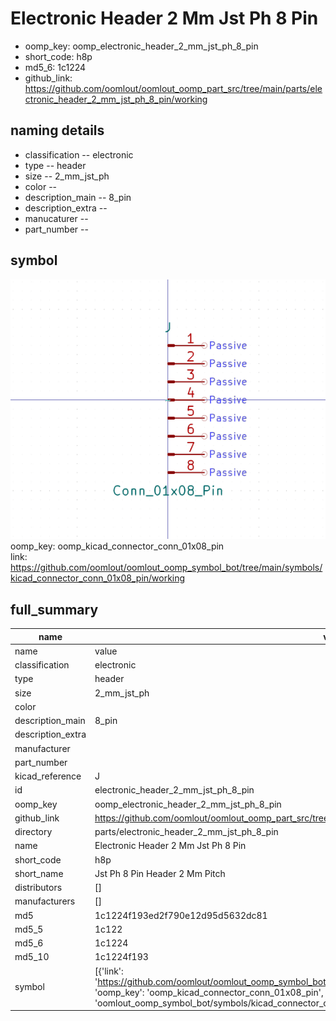 # Electronic Header 2 Mm Jst Ph 8 Pin

  
* oomp_key: oomp_electronic_header_2_mm_jst_ph_8_pin 
* short_code: h8p
* md5_6: 1c1224  
* github_link: https://github.com/oomlout/oomlout_oomp_part_src/tree/main/parts/electronic_header_2_mm_jst_ph_8_pin/working  
## naming details
* classification -- electronic
* type -- header
* size -- 2_mm_jst_ph
* color -- 
* description_main -- 8_pin
* description_extra -- 
* manucaturer -- 
* part_number -- 



## symbol

![](symbol/0/working/working_600.png)  
oomp_key: oomp_kicad_connector_conn_01x08_pin  
link: https://github.com/oomlout/oomlout_oomp_symbol_bot/tree/main/symbols/kicad_connector_conn_01x08_pin/working  


## full_summary
| name | value | 
| --- | --- | 
| name | value | 
| classification | electronic | 
| type | header | 
| size | 2_mm_jst_ph | 
| color |  | 
| description_main | 8_pin | 
| description_extra |  | 
| manufacturer |  | 
| part_number |  | 
| kicad_reference | J | 
| id | electronic_header_2_mm_jst_ph_8_pin | 
| oomp_key | oomp_electronic_header_2_mm_jst_ph_8_pin | 
| github_link | https://github.com/oomlout/oomlout_oomp_part_src/tree/main/parts/electronic_header_2_mm_jst_ph_8_pin/working | 
| directory | parts/electronic_header_2_mm_jst_ph_8_pin | 
| name | Electronic Header 2 Mm Jst Ph 8 Pin | 
| short_code | h8p | 
| short_name | Jst Ph 8 Pin Header 2 Mm Pitch | 
| distributors | [] | 
| manufacturers | [] | 
| md5 | 1c1224f193ed2f790e12d95d5632dc81 | 
| md5_5 | 1c122 | 
| md5_6 | 1c1224 | 
| md5_10 | 1c1224f193 | 
| symbol | [{'link': 'https://github.com/oomlout/oomlout_oomp_symbol_bot/tree/main/symbols/kicad_connector_conn_01x08_pin', 'oomp_key': 'oomp_kicad_connector_conn_01x08_pin', 'directory': 'oomlout_oomp_symbol_bot/symbols/kicad_connector_conn_01x08_pin//working/working.kicad_sym'}] | 

